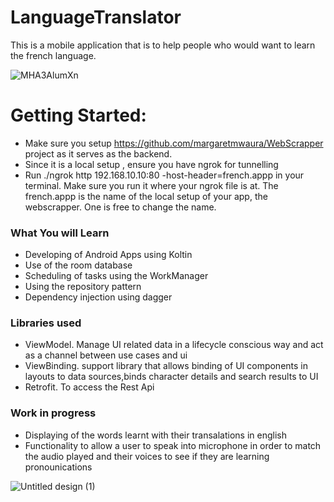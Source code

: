 # LanguageTranslator

This is a mobile application that is to help people who would want to learn the french language. 

![MHA3AlumXn](https://user-images.githubusercontent.com/34396651/117332371-69ebe600-aea0-11eb-8ecb-6e0a9b10a665.gif)

# Getting Started:
- Make sure you setup https://github.com/margaretmwaura/WebScrapper project as it serves as the backend.
- Since it is a local setup , ensure you have ngrok for tunnelling
- Run ./ngrok http 192.168.10.10:80 -host-header=french.appp  in your terminal. Make sure you run it where your ngrok file is at. The french.appp is the name
of the local setup of your app, the webscrapper. One is free to change the name.

### What You will Learn
- Developing of Android Apps using Koltin
- Use of the room database
- Scheduling of tasks using the WorkManager
- Using the repository pattern
- Dependency injection using dagger

### Libraries used
- ViewModel. Manage UI related data in a lifecycle conscious way and act as a channel between use cases and ui
- ViewBinding. support library that allows binding of UI components in layouts to data sources,binds character details and search results to UI
- Retrofit. To access the Rest Api

### Work in progress
- Displaying of the words learnt with their transalations in english
- Functionality to allow a user to speak into microphone in order to match the audio played and their voices to see if they are learning pronounications

![Untitled design (1)](https://user-images.githubusercontent.com/34396651/116791958-751ccb80-aac6-11eb-9938-65d817f9e776.png)
